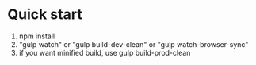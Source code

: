 # Quick start

1. npm install
2. "gulp watch" or "gulp build-dev-clean" or "gulp watch-browser-sync"
3. if you want minified build, use gulp build-prod-clean